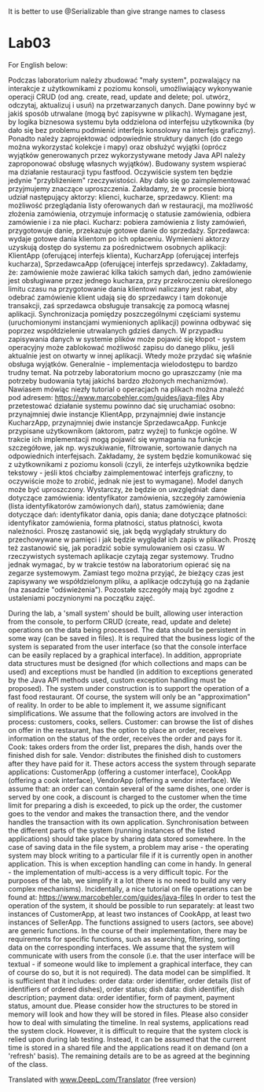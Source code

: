 It is better to use @Serializable than give strange names to clasess

# Lab03

For English below:

Podczas laboratorium należy zbudować "mały system", pozwalający na interakcje z użytkownikami z poziomu konsoli, umożliwiający wykonywanie operacji CRUD (od ang. create, read, update and delete; pol. utwórz, odczytaj, aktualizuj i usuń) na przetwarzanych danych. Dane powinny być w jakiś sposób utrwalane (mogą być zapisywne w plikach).
Wymagane jest, by logika biznesowa systemu była oddzielona od interfejsu użytkownika (by dało się bez problemu podmienić interfejs konsolowy na interfejs graficzny). Ponadto należy zaprojektować odpowiednie struktury danych (do czego można wykorzystać kolekcje i mapy) oraz obsłużyć wyjątki (oprócz wyjątków generowanych przez wykorzystywane metody Java API należy zaproponować obsługę własnych wyjątków).
Budowany system wspierać ma działanie restauracji typu fastfood. Oczywiście system ten będzie jedynie "przybliżeniem" rzeczywistości. Aby dało się go zaimplementować przyjmujemy znaczące uproszczenia.
Zakładamy, że w procesie biorą udział następujący aktorzy: klienci, kucharze, sprzedawcy.
Klient: ma możliwość przeglądania listy oferowanych dań w restauracji, ma możliwość złożenia zamówienia, otrzymuje informację o statusie zamówienia, odbiera zamówienie i za nie płaci.
Kucharz: pobiera zamówienia z listy zamówień, przygotowuje danie, przekazuje gotowe danie do sprzedaży.
Sprzedawca: wydaje gotowe dania klientom po ich opłaceniu.
Wymienieni aktorzy uzyskują dostęp do systemu za pośrednictwem osobnych aplikacji: KlientApp (oferującej interfejs klienta), KucharzApp (oferującej interfejs kucharza), SprzedawcaApp (oferującej interfejs sprzedawcy).
Zakładamy, że:
zamówienie może zawierać kilka takich samych dań,
jedno zamówienie jest obsługiwane przez jednego kucharza,
przy przekroczeniu określonego limitu czasu na przygotowanie dania klientowi naliczany jest rabat,
aby odebrać zamówienie klient udają się do sprzedawcy i tam dokonuje transakcji, zaś sprzedawca obsługuje transakcję za pomocą własnej aplikacji.
Synchronizacja pomiędzy poszczególnymi częściami systemu (uruchomionymi instancjami wymienionych aplikacji) powinna odbywać się poprzez współdzielenie utrwalanych gdzieś danych. W przypadku zapisywania danych w systemie plików może pojawić się kłopot - system operacyjny może zablokować możliwość zapisu do danego pliku, jeśli aktualnie jest on otwarty w innej aplikacji. Wtedy może przydać się właśnie obsługa wyjątków. Generalnie - implementacja wielodostępu to bardzo trudny temat. Na potrzeby laboratorium mocno go upraszczamy (nie ma potrzeby budowania tytaj jakichś bardzo złożonych mechanizmów).
Nawiasem mówiąc niezły tutorial o operacjach na plikach można znaleźć pod adresem: https://www.marcobehler.com/guides/java-files Aby przetestować działanie systemu powinno dać się uruchamiać osobno: przynajmniej dwie instancje KlientApp, przynajmniej dwie instancje KucharzApp, przynajmniej dwie instancje SprzedawcaApp.
Funkcje przypisane użytkownikom (aktorom, patrz wyżej) to funkcje ogólne. W trakcie ich implementacji mogą pojawić się wymagania na funkcje szczegółowe, jak np. wyszukiwanie, filtrowanie, sortowanie danych na odpowiednich interfejsach.
Zakładamy, że system będzie komunikować się z użytkownikami z poziomu konsoli (czyli, że interfejs użytkownika będzie tekstowy - jeśli ktoś chciałby zaimplementować interfejs graficzny, to oczywiście może to zrobić, jednak nie jest to wymagane).
Model danych może być uproszczony. Wystarczy, że będzie on uwzględniał:
dane dotyczące zamówienia: identyfikator zamówienia, szczegóły zamówienia (lista identyfikatorów zamówionych dań), status zamówienia;
dane dotyczące dań: identyfikator dania, opis dania;
dane dotyczące płatności: identyfikator zamówienia, forma płatności, status płatności, kwota należności.
Proszę zastanowić się, jak będą wyglądały struktury do przechowywane w pamięci i jak będzie wyglądał ich zapis w plikach.
Proszę też zastanowić się, jak poradzić sobie symulowaniem osi czasu. W rzeczywistych systemach aplikacje czytają zegar systemowy. Trudno jednak wymagać, by w trakcie testów na laboratorium opierać się na zegarze systemowym. Zamiast tego można przyjąć, że bieżący czas jest zapisywany we współdzielonym pliku, a aplikacje odczytują go na żądanie (na zasadzie "odświeżenia"). Pozostałe szczegóły mają być zgodne z ustaleniami poczynionymi na początku zajęć.


During the lab, a 'small system' should be built, allowing user interaction from the console, to perform CRUD (create, read, update and delete) operations on the data being processed. The data should be persistent in some way (can be saved in files).
It is required that the business logic of the system is separated from the user interface (so that the console interface can be easily replaced by a graphical interface). In addition, appropriate data structures must be designed (for which collections and maps can be used) and exceptions must be handled (in addition to exceptions generated by the Java API methods used, custom exception handling must be proposed).
The system under construction is to support the operation of a fast food restaurant. Of course, the system will only be an "approximation" of reality. In order to be able to implement it, we assume significant simplifications.
We assume that the following actors are involved in the process: customers, cooks, sellers.
Customer: can browse the list of dishes on offer in the restaurant, has the option to place an order, receives information on the status of the order, receives the order and pays for it.
Cook: takes orders from the order list, prepares the dish, hands over the finished dish for sale.
Vendor: distributes the finished dish to customers after they have paid for it.
These actors access the system through separate applications: CustomerApp (offering a customer interface), CookApp (offering a cook interface), VendorApp (offering a vendor interface).
We assume that:
an order can contain several of the same dishes,
one order is served by one cook,
a discount is charged to the customer when the time limit for preparing a dish is exceeded,
to pick up the order, the customer goes to the vendor and makes the transaction there, and the vendor handles the transaction with its own application.
Synchronisation between the different parts of the system (running instances of the listed applications) should take place by sharing data stored somewhere. In the case of saving data in the file system, a problem may arise - the operating system may block writing to a particular file if it is currently open in another application. This is when exception handling can come in handy. In general - the implementation of multi-access is a very difficult topic. For the purposes of the lab, we simplify it a lot (there is no need to build any very complex mechanisms).
Incidentally, a nice tutorial on file operations can be found at: https://www.marcobehler.com/guides/java-files In order to test the operation of the system, it should be possible to run separately: at least two instances of CustomerApp, at least two instances of CookApp, at least two instances of SellerApp.
The functions assigned to users (actors, see above) are generic functions. In the course of their implementation, there may be requirements for specific functions, such as searching, filtering, sorting data on the corresponding interfaces.
We assume that the system will communicate with users from the console (i.e. that the user interface will be textual - if someone would like to implement a graphical interface, they can of course do so, but it is not required).
The data model can be simplified. It is sufficient that it includes:
order data: order identifier, order details (list of identifiers of ordered dishes), order status;
dish data: dish identifier, dish description;
payment data: order identifier, form of payment, payment status, amount due.
Please consider how the structures to be stored in memory will look and how they will be stored in files.
Please also consider how to deal with simulating the timeline. In real systems, applications read the system clock. However, it is difficult to require that the system clock is relied upon during lab testing. Instead, it can be assumed that the current time is stored in a shared file and the applications read it on demand (on a 'refresh' basis). The remaining details are to be as agreed at the beginning of the class.

Translated with www.DeepL.com/Translator (free version)
